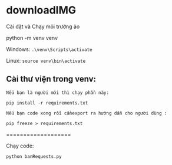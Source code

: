 # downloadIMG


Cài đặt và Chạy môi trường ảo

python -m venv venv

Windows: `.\venv\Scripts\activate`

Linux: `source venv\bin\activate`

## Cài thư viện trong venv: 
	
 	Nếu bạn là người mới thì chạy phần này:

	pip install -r requirements.txt

	Nếu bạn code xong rồi cầnexport ra hướng dẫn cho người dùng :

	pip freeze > requirements.txt
===================

Chạy code: 

`python banRequests.py`